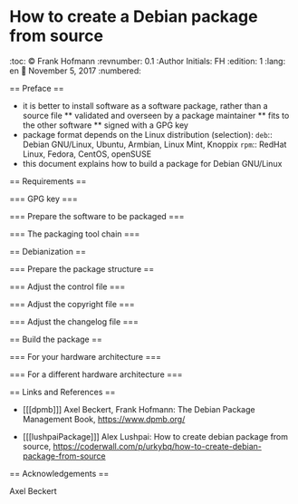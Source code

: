 How to create a Debian package from source
==========================================
:toc:
:copyright: Frank Hofmann
:revnumber: 0.1
:Author Initials: FH
:edition: 1
:lang: en
:date: November 5, 2017
:numbered:

== Preface ==

* it is better to install software as a software package, rather than a source file
** validated and overseen by a package maintainer
** fits to the other software
** signed with a GPG key
* package format depends on the Linux distribution (selection):
`deb`:: Debian GNU/Linux, Ubuntu, Armbian, Linux Mint, Knoppix
`rpm`:: RedHat Linux, Fedora, CentOS, openSUSE
* this document explains how to build a package for Debian GNU/Linux

== Requirements ==

=== GPG key ===

=== Prepare the software to be packaged ===

=== The packaging tool chain ===

== Debianization ==

=== Prepare the package structure ==

=== Adjust the control file ===

=== Adjust the copyright file ===

=== Adjust the changelog file ===

== Build the package ==

=== For your hardware architecture ===

=== For a different hardware architecture ===

== Links and References ==

- [[[dpmb]]] Axel Beckert, Frank Hofmann: The Debian Package Management
  Book, https://www.dpmb.org/

- [[[lushpaiPackage]]] Alex Lushpai: How to create debian package from source, https://coderwall.com/p/urkybq/how-to-create-debian-package-from-source

== Acknowledgements ==

Axel Beckert
